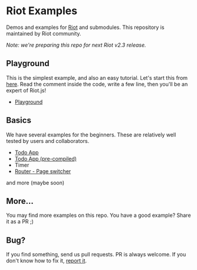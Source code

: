 # Riot Examples

Demos and examples for [Riot](http://riotjs.com/) and submodules.
This repository is maintained by Riot community.

*Note: we're preparing this repo for next Riot v2.3 release.*

## Playground

This is the simplest example, and also an easy tutorial. Let's start this from [here](#under-construction). Read the comment inside the code, write a few line, then you'll be an expert of Riot.js!

- [Playground](playground)

## Basics

We have several examples for the beginners. These are relatively well tested by users and collaborators.

- [Todo App](todo-app)
- [Todo App (pre-compiled)](todo-app-precompiled)
- Timer
- [Router - Page switcher](router-page-switcher)

and more (maybe soon)

## More...

You may find more examples on this repo. You have a good example? Share it as a PR ;)

## Bug?

If you find something, send us pull requests. PR is always welcome. If you don't know how to fix it, [report it](https://github.com/riot/examples/issues).
